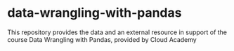 # data-wrangling-with-pandas
This repository provides the data and an external resource in support of the course Data Wrangling with Pandas, provided by Cloud Academy

